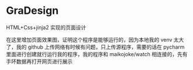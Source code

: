 # GraDesign

HTML+Css+jinja2 实现的页面设计

在这里增加页面效果图，证明这个程序是能够运行的，因为本地我的 venv 太大了，我的 github 上传网络有时候有问题，只上传源程序，需要的话在 pycharm 里面进行创建就行运行我的程序，我的程序和 maikojoke/watch 相连接的，先有手环数据再打开网页进行展示

